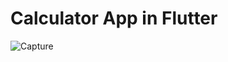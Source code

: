 # Calculator App in Flutter







![Capture](https://user-images.githubusercontent.com/54960609/174325169-6576523d-42f3-4307-8d7b-f1b58192cd9d.PNG)
